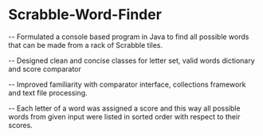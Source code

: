 # Scrabble-Word-Finder

-- Formulated a console based program in Java to find all possible words that can be made from a rack of Scrabble tiles.

-- Designed clean and concise classes for letter set, valid words dictionary and score comparator

-- Improved familiarity with comparator interface, collections framework and text file processing.

-- Each letter of a word was assigned a score and this way all possible words from given input were listed in sorted order with respect to their scores.
